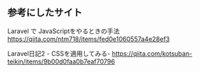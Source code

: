 
## 参考にしたサイト
Laravel で JavaScriptをやるときの手法
https://qiita.com/ntm718/items/fed0e1060557a4e28ef3


Laravel日記2 - CSSを適用してみる-
https://qiita.com/kotsuban-teikin/items/9b00d0faa0b7eaf70796
